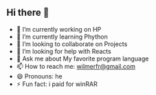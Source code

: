 ## Hi there 👋

- 🔭 I’m currently working on HP
- 🌱 I’m currently learning Phython
- 👯 I’m looking to collaborate on Projects
- 🤔 I’m looking for help with Reacts
- 💬 Ask me about My favorite program language 
- 📫 How to reach me: wilmerfr@gmail.com
- 😄 Pronouns: he
- ⚡ Fun fact: i paid for winRAR
